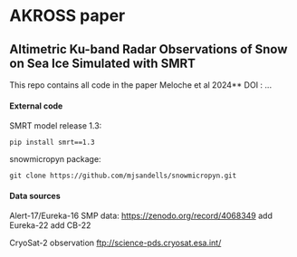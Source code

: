 # AKROSS paper

## Altimetric Ku-band Radar Observations of Snow on Sea Ice Simulated with SMRT

This repo contains all code in the paper Meloche et al 2024** DOI : ...


#### External code

SMRT model release 1.3:
```console
pip install smrt==1.3
```

snowmicropyn package:
```console
git clone https://github.com/mjsandells/snowmicropyn.git
```
#### Data sources

Alert-17/Eureka-16 SMP data: https://zenodo.org/record/4068349
add Eureka-22
add CB-22

CryoSat-2 observation
ftp://science-pds.cryosat.esa.int/
